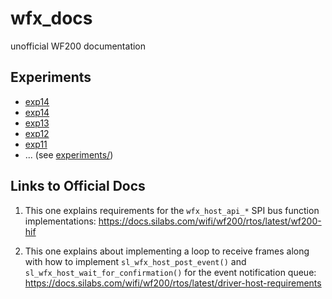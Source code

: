 # wfx_docs
unofficial WF200 documentation

## Experiments

- [exp14](experiments/exp15)
- [exp14](experiments/exp14)
- [exp13](experiments/exp13)
- [exp12](experiments/exp12)
- [exp11](experiments/exp11)
- ... (see [experiments/](experiments))


## Links to Official Docs

1. This one explains requirements for the `wfx_host_api_*` SPI bus function
   implementations: https://docs.silabs.com/wifi/wf200/rtos/latest/wf200-hif

2. This one explains about implementing a loop to receive frames along with
   how to implement `sl_wfx_host_post_event()` and
   `sl_wfx_host_wait_for_confirmation()` for the event notification queue:
   https://docs.silabs.com/wifi/wf200/rtos/latest/driver-host-requirements
